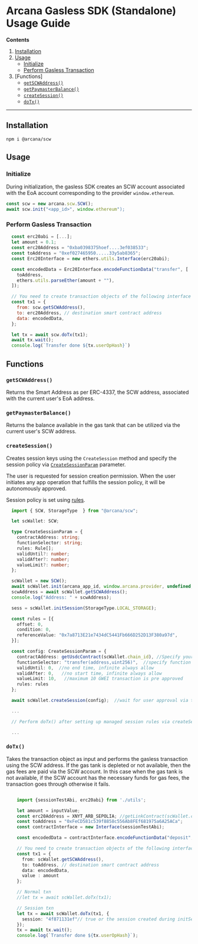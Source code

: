 # Arcana Gasless SDK (Standalone) Usage Guide

**Contents**

1. [Installation](#installation)
2. [Usage](#usage)
    - [Initialize](#initialize)
    - [Perform Gasless Transaction](#perform-gasless-transaction)
3. [Functions]
    - [`getSCWAddress()`](#getscwaddress)
    - [`getPaymasterBalance()`](#getpaymasterbalance)
    - [`createSession()`](#createsession)
    - [`doTx()`](#dotx)

---

## Installation

```
npm i @arcana/scw
```

## Usage

### Initialize

During initialization, the gasless SDK creates an SCW account associated with the EoA account corresponding to the provider `window.ethereum`.

```js
const scw = new arcana.scw.SCW();
await scw.init("<app_id>", window.ethereum");
```

### Perform Gasless Transaction

```js
  const erc20abi = [...];
  let amount = 0.1;
  const erc20Address = "0xba0398375hoef....3ef038533";
  const toAddress = "0xef027465950.....33y5ab8365";
  const Erc20Interface = new ethers.utils.Interface(erc20abi);

  const encodedData = Erc20Interface.encodeFunctionData("transfer", [
    toAddress,
    ethers.utils.parseEther(amount + ""),
  ]);

  // You need to create transaction objects of the following interface
  const tx1 = {
    from: scw.getSCWAddress(),
    to: erc20Address, // destination smart contract address
    data: encodedData,
  };

  let tx = await scw.doTx(tx1);
  await tx.wait();
  console.log(`Transfer done ${tx.userOpHash}`)
```

## Functions

### `getSCWAddress()`

Returns the Smart Address as per ERC-4337, the SCW address, associated with the current user's EoA address.

### `getPaymasterBalance()`

Returns the balance available in the gas tank that can be utilized via the current user's SCW address.

### `createSession()`

Creates session keys using the `CreateSession` method and specify the session policy via [`CreateSessionParam`](https://gasless-sdk-ref-guide.netlify.app/types/createsessionparam) parameter. 

The user is requested for session creation permission. When the user initiates any app operation that fulfills the session policy, it will be autonomously approved.

Session policy is set using [rules](https://docs.biconomy.io/Modules/abiSessionValidationModule#rules).

```ts
  import { SCW, StorageType  } from "@arcana/scw";

  let scWallet: SCW;  

  type CreateSessionParam = {
    contractAddress: string;
    functionSelector: string;
    rules: Rule[];
    validUntil?: number;
    validAfter?: number;
    valueLimit?: number;
  };

  scWallet = new SCW();
  await scWallet.init(arcana_app_id, window.arcana.provider, undefined, 0);
  scwAddress = await scWallet.getSCWAddress();
  console.log("Address: " + scwAddress);

  sess = scWallet.initSession(StorageType.LOCAL_STORAGE);

  const rules = [{
    offset: 0,
    condition: 0,
    referenceValue: "0x7a8713E21e7434dC5441Fb666D252D13F380a97d",
  }];

  const config: CreateSessionParam = {
    contractAddress: getUsdcContract(scWallet.chain_id), //Specify your contract, this example uses some value
    functionSelector: "transfer(address,uint256)",  //specify function in the contract listed above
    validUntil: 0,  //no end time, infinite always allow
    validAfter: 0,   //no start time, infinite always allow
    valueLimit: 10,   //maximum 10 GWEI transaction is pre approved
    rules: rules
  };

  await scWallet.createSession(config);  //wait for user approval via the UI pop up accept/reject notification

  ...

  // Perform doTx() after setting up managed session rules via createSession

  ...
  ```

### `doTx()`

Takes the transaction object as input and performs the gasless transaction using the SCW address.  If the gas tank is depleted or not available, then the gas fees are paid via the SCW account. In this case when the gas tank is not available, if the SCW account has the necessary funds for gas fees, the transaction goes through otherwise it fails.

```ts

    import {sessionTestAbi, erc20abi} from './utils';

    let amount = inputValue;
    const erc20Address = XNYT_ARB_SEPOLIA; //getLinkContract(scWallet.chain_id) // getErc20Contract(scWallet.chain_id);
    const toAddress = "0xFeCD581c539f8858c556Ab8FEf681975a6A25ACa";
    const contractInterface = new Interface(sessionTestAbi);

    const encodedData = contractInterface.encodeFunctionData("deposit", []);

    // You need to create transaction objects of the following interface
    const tx1 = {
      from: scWallet.getSCWAddress(),
      to: toAddress, // destination smart contract address
      data: encodedData,
      value : amount
    };

    // Normal txn
    //let tx = await scWallet.doTx(tx1);

    // Session txn
    let tx = await scWallet.doTx(tx1, {
      session: "4f871131ef"// true or the session created during initSession call, default is false
    });
    tx = await tx.wait();
    console.log(`Transfer done ${tx.userOpHash}`);

```
